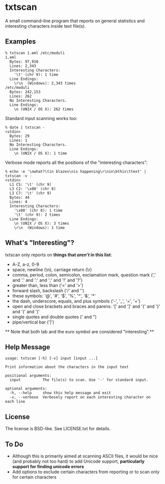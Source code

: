 # txtscan

A small command-line program that reports on general statistics and interesting characters inside text file(s).

## Examples

	% txtscan 1.eml /etc/moduli
	1.eml
	  Bytes: 97,910
	  Lines: 2,343
	  Interesting Characters:
	    '\t' (chr 9): 1 time
	  Line Endings:
	    \r\n  (Windows): 2,343 times
	/etc/moduli
	  Bytes: 242,153
	  Lines: 262
	  No Interesting Characters.
	  Line Endings:
	    \n (UNIX / OS X): 262 times

Standard input scanning works too:

	% date | txtscan -
	<stdin>
	  Bytes: 29
	  Lines: 1
	  No Interesting Characters.
	  Line Endings:
	    \n (UNIX / OS X): 1 time

Verbose mode reports all the positions of the "interesting characters":

	% echo -e '\nwhat?\tin blazes\nis happening\r\nin\bthis\ttext' | txtscan -v -
	<stdin>
	  L1 C5: '\t' (chr 9)
	  L3 C2: '\x08' (chr 8)
	  L3 C7: '\t' (chr 9)
	  Bytes: 44
	  Lines: 4
	  Interesting Characters:
	    '\x08' (chr 8): 1 time
	    '\t' (chr 9): 2 times
	  Line Endings:
	    \n (UNIX / OS X): 3 times
	    \r\n  (Windows): 1 time	

## What's "Interesting"?

txtscan only reports on **things that *aren't* in this list**:

- A-Z, a-z, 0-9
- space, newline (\n), carriage return (\r)
- comma, period, colon, semicolon, exclamation mark, question mark (',' and '.' and ':' and ';' and '!' and '?')
- greater than, less than ('<' and '>')
- forward slash, backslash ('/' and '\')
- these symbols: '@', '#', '$', '%', '^', '&', '*'
- the dash, underscore, equals, and plus symbols ('-', '_', '=', '+')
- open and close brackets and braces and parens: '[' and ']' and '{' and '}' and '(' and ')'
- single quotes and double quotes (' and ")
- pipe/vertical bar ('|')

** Note that both tab and the euro symbol are considered "interesting".**

## Help Message

	usage: txtscan [-h] [-v] input [input ...]
	
	Print information about the characters in the input text
	
	positional arguments:
	  input          The file(s) to scan. Use '-' for standard input.
	
	optional arguments:
	  -h, --help     show this help message and exit
	  -v, --verbose  Verbosely report on each interesting character on each line

## License

The license is BSD-like. See LICENSE.txt for details.

## To Do

- Although this is primarily aimed at scanning ASCII files, it would be nice (and probably not too hard) to add Unicode support, **particularly support for finding unicode errors**
- Add options to exclude certain characters from reporting or to scan only for certain characters
